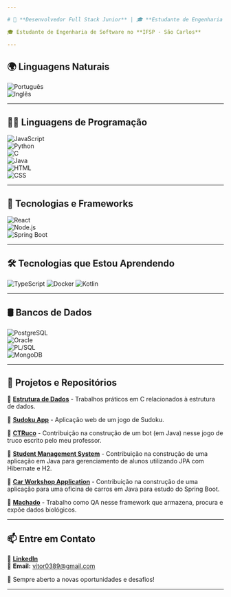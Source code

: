 ```yaml
---

# 📍 **Desenvolvedor Full Stack Junior** | 🎓 **Estudante de Engenharia de Software**  

🎓 Estudante de Engenharia de Software no **IFSP - São Carlos**  

---
```


## 🌍 **Linguagens Naturais**  

![Português](https://img.shields.io/badge/Português-Nativo-green?style=for-the-badge&logo=googletranslate)  
![Inglês](https://img.shields.io/badge/Inglês-Intermediário-blue?style=for-the-badge&logo=googletranslate)  

---

## 🧑‍💻 **Linguagens de Programação**  

![JavaScript](https://img.shields.io/badge/JavaScript-ES6-yellow?style=for-the-badge&logo=javascript)  
![Python](https://img.shields.io/badge/Python-3.x-blue?style=for-the-badge&logo=python)  
![C](https://img.shields.io/badge/C-Programming-blue?style=for-the-badge&logo=c)  
![Java](https://img.shields.io/badge/Java-21-red?style=for-the-badge&logo=java)  
![HTML](https://img.shields.io/badge/HTML-5-orange?style=for-the-badge&logo=html5)  
![CSS](https://img.shields.io/badge/CSS-3-blue?style=for-the-badge&logo=css3)  

---

## 🚀 **Tecnologias e Frameworks**  

![React](https://img.shields.io/badge/React-18.2.0-blue?style=for-the-badge&logo=react)  
![Node.js](https://img.shields.io/badge/Node.js-20.5.0-green?style=for-the-badge&logo=nodedotjs)  
![Spring Boot](https://img.shields.io/badge/Spring%20Boot-3.1.2-green?style=for-the-badge&logo=springboot)  

---

## 🛠️ **Tecnologias que Estou Aprendendo**

![TypeScript](https://img.shields.io/badge/TypeScript-5.7-blue?style=for-the-badge&logo=typescript)
![Docker](https://img.shields.io/badge/Docker-27.5-blue?style=for-the-badge&logo=docker)
![Kotlin](https://img.shields.io/badge/Kotlin-2.1.10-blue?style=for-the-badge&logo=kotlin)

---

## 🛢️ **Bancos de Dados**  

![PostgreSQL](https://img.shields.io/badge/PostgreSQL-15.3-blue?style=for-the-badge&logo=postgresql)  
![Oracle](https://img.shields.io/badge/Oracle%20SQL-21c-red?style=for-the-badge&logo=oracle)  
![PL/SQL](https://img.shields.io/badge/PL/SQL-Oracle%2021c-red?style=for-the-badge&logo=oracle)  
![MongoDB](https://img.shields.io/badge/MongoDB-6.0.5-green?style=for-the-badge&logo=mongodb)  

---

## 📂 **Projetos e Repositórios**  

🔹 [**Estrutura de Dados**](https://github.com/Vitor0389/esdd) - Trabalhos práticos em C relacionados à estrutura de dados.  

🔹 [**Sudoku App**](https://github.com/Vitor0389/sudoku-app) - Aplicação web de um jogo de Sudoku.  

🔹 [**CTRuco**](https://github.com/Vitor0389/CTruco) - Contribuição na construção de um bot (em Java) nesse jogo de truco escrito pelo meu professor.  

🔹 [**Student Management System**](https://github.com/lhjundi/StudentManagementSystem) - Contribuição na construção de uma aplicação em Java para gerenciamento de alunos utilizando JPA com Hibernate e H2.  

🔹 [**Car Workshop Application**](https://github.com/Vitor0389/CTruco) - Contribuição na construção de uma aplicação para uma oficina de carros em Java para estudo do Spring Boot.  

🔹 [**Machado**](https://github.com/ax-comp-scl/machado) - Trabalho como QA nesse framework que armazena, procura e expõe dados biológicos.  

---

## 📫 **Entre em Contato**  

🔗 **[LinkedIn](https://www.linkedin.com/in/vitor-mendonça-15b035277/)**  
📧 **Email:** vitor0389@gmail.com  

🚀 Sempre aberto a novas oportunidades e desafios!  

---
